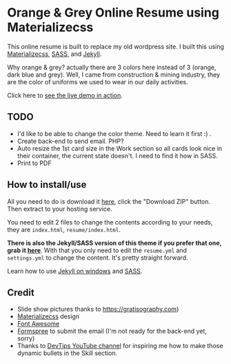 # Orange & Grey Online Resume using Materializecss

This online resume is built to replace my old wordpress site. I built this using [Materializecss](http://materializecss.com), [SASS](http://sass-lang.com), and [Jekyll](http://jekyllrb.com). 

Why orange & grey? actually there are 3 colors here instead of 3 (orange, dark blue and grey). Well, I came from construction & mining industry, they are the color of uniforms we used to wear in our daily activities.

Click here to [see the live demo in action](https://thegreyside.github.io).

## TODO
* I'd like to be able to change the color theme. Need to learn it first :) .
* Create back-end to send email. PHP?
* Auto resize the 1st card size in the Work section so all cards look nice in their container, the current state doesn't. I need to find it how in SASS.
* Print to PDF

## How to install/use

All you need to do is download it [here](https://github.com/thegreyside/thegreyside.github.io), click the "Download ZIP" button. Then extract to your hosting service.

You need to edit 2 files to change the contents according to your needs, they are `index.html`, `resume/index.html`. 

**There is also the Jekyll/SASS version of this theme if you prefer that one, grab it [here](https://github.com/thegreyside/materializecss_online_resume_jekyll)**. With that you only need to edit the `resume.yml` and `settings.yml` to change the content. It's pretty straight forward.

Learn how to use [Jekyll on windows](http://jekyll-windows.juthilo.com/) and [SASS](http://sass-lang.com/guide).

## Credit

* Slide show pictures thanks to https://gratisography.com)
* [Materializecss](http://materializecss.com) design
* [Font Awesome](https://github.com/FortAwesome/Font-Awesome)
* [Formspree](http://formspree.io) to submit the email (I'm not ready for the back-end yet, sorry)
* Thanks to [DevTips YouTube channel](http://youtube.com/devtipsfordesigners) for inspiring me how to make those dynamic bullets in the Skill section.
